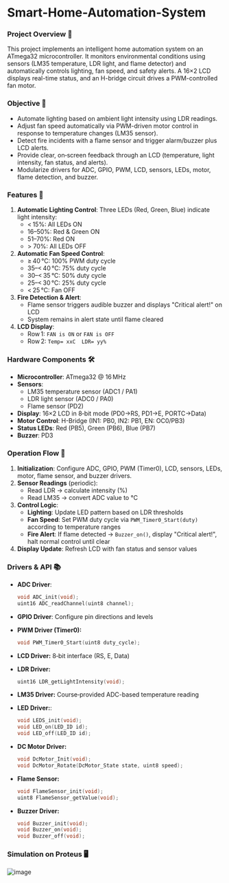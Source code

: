 # Smart-Home-Automation-System

### Project Overview 📖
This project implements an intelligent home automation system on an ATmega32 microcontroller. It monitors environmental conditions using sensors (LM35 temperature, LDR light, and flame detector) and automatically controls lighting, fan speed, and safety alerts. A 16×2 LCD displays real-time status, and an H-bridge circuit drives a PWM-controlled fan motor.  

### Objective 🎯
- Automate lighting based on ambient light intensity using LDR readings.  
- Adjust fan speed automatically via PWM-driven motor control in response to temperature changes (LM35 sensor).  
- Detect fire incidents with a flame sensor and trigger alarm/buzzer plus LCD alerts.  
- Provide clear, on‑screen feedback through an LCD (temperature, light intensity, fan status, and alerts).  
- Modularize drivers for ADC, GPIO, PWM, LCD, sensors, LEDs, motor, flame detection, and buzzer.  

### Features 🚀
1. **Automatic Lighting Control**: Three LEDs (Red, Green, Blue) indicate light intensity:  
   - < 15%: All LEDs ON  
   - 16–50%: Red & Green ON  
   - 51–70%: Red ON  
   - \> 70%: All LEDs OFF  
2. **Automatic Fan Speed Control**:  
   - ≥ 40 °C: 100% PWM duty cycle  
   - 35–< 40 °C: 75% duty cycle  
   - 30–< 35 °C: 50% duty cycle  
   - 25–< 30 °C: 25% duty cycle  
   - < 25 °C: Fan OFF  
3. **Fire Detection & Alert**:  
   - Flame sensor triggers audible buzzer and displays "Critical alert!" on LCD  
   - System remains in alert state until flame cleared  
4. **LCD Display**:  
   - Row 1: `FAN is ON` or `FAN is OFF`  
   - Row 2: `Temp= xxC  LDR= yy%`  

### Hardware Components 🛠️
- **Microcontroller**: ATmega32 @ 16 MHz  
- **Sensors**:  
  - LM35 temperature sensor (ADC1 / PA1)  
  - LDR light sensor (ADC0 / PA0)  
  - Flame sensor (PD2)  
- **Display**: 16×2 LCD in 8‑bit mode (PD0→RS, PD1→E, PORTC→Data)  
- **Motor Control**: H-Bridge (IN1: PB0, IN2: PB1, EN: OC0/PB3)  
- **Status LEDs**: Red (PB5), Green (PB6), Blue (PB7)  
- **Buzzer**: PD3  

### Operation Flow 🔄
1. **Initialization**: Configure ADC, GPIO, PWM (Timer0), LCD, sensors, LEDs, motor, flame sensor, and buzzer drivers.  
2. **Sensor Readings** (periodic):  
   - Read LDR → calculate intensity (%)  
   - Read LM35 → convert ADC value to °C  
3. **Control Logic**:  
   - **Lighting**: Update LED pattern based on LDR thresholds  
   - **Fan Speed**: Set PWM duty cycle via `PWM_Timer0_Start(duty)` according to temperature ranges  
   - **Fire Alert**: If flame detected → `Buzzer_on()`, display "Critical alert!", halt normal control until clear  
4. **Display Update**: Refresh LCD with fan status and sensor values  

### Drivers & API 📚
- **ADC Driver**:
  ```c
  void ADC_init(void);
  uint16 ADC_readChannel(uint8 channel);

- **GPIO Driver**: Configure pin directions and levels
  
- **PWM Driver (Timer0):**
  ```c
  void PWM_Timer0_Start(uint8 duty_cycle);

- **LCD Driver:** 8‑bit interface (RS, E, Data)
  
- **LDR Driver:**
  ```c
  uint16 LDR_getLightIntensity(void);

- **LM35 Driver:** Course‑provided ADC-based temperature reading
  
- **LED Driver:**:
  ```c
  void LEDS_init(void);
  void LED_on(LED_ID id);
  void LED_off(LED_ID id);

- **DC Motor Driver:**
  ```c
  void DcMotor_Init(void);
  void DcMotor_Rotate(DcMotor_State state, uint8 speed);

- **Flame Sensor:**
  ```c
  void FlameSensor_init(void);
  uint8 FlameSensor_getValue(void);

- **Buzzer Driver:**
  ```c
  void Buzzer_init(void);
  void Buzzer_on(void);
  void Buzzer_off(void);  

### Simulation on Proteus 🖥️
![image](https://github.com/user-attachments/assets/073098cd-e6ce-43a7-a3ae-a10c607f08b7)
